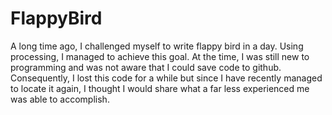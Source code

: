 # FlappyBird
A long time ago, I challenged myself to write flappy bird in a day. Using processing, I managed to achieve this goal. At the time, I was still new to programming and was not aware that I could save code to github. Consequently, I lost this code for a while but since I have recently managed to locate it again, I thought I would share what a far less experienced me was able to accomplish. 
